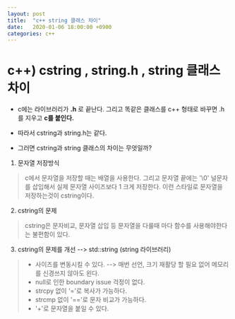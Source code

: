 ```yaml
---
layout: post
title:  "c++ string 클래스 차이"
date:   2020-01-06 18:00:00 +0900
categories: c++
--- 
```


# c++) cstring , string.h , string 클래스 차이

- c에는 라이브러리가 __.h__ 로 끝난다. 그리고 똑같은 클래스를 c++ 형태로 바꾸면 .h를 지우고 __c를 붙인다.__

- 따라서 cstring과 string.h는 같다.

- 그러면 cstring과 string 클래스의 차이는 무엇일까?

1. 문자열 저장방식
> c에서 문자열을 저장할 때는 배열을 사용한다. 그리고 문자열 끝에는 '\0' 널문자를 삽입해서 실제 문자열 사이즈보다 1 크게 저장한다.
> 이런 스타일로 문자열을 저장하는것이 cstring이다.

2. cstring의 문제
> cstring은 문자비교, 문자열 삽입 등 문자열을 다룰때 마다 함수를 사용해야한다는 불편함이 있다.

3. cstring의 문제를 개선 --> std::string (string 라이브러리)
> - 사이즈를 변동시킬 수 있다. --> 매번 선언, 크기 재활당 할 필요 없어 메모리를 신경쓰지 않아도 왼다.
> - null로 인한 boundary issue 걱정이 없다.
> - strcpy 없이 '='로 복사가 가능하다.
> - strcmp 없이 '=='로 문자 비교가 가능하다.
> - '+'로 문자열을 붙일 수 있다. 
